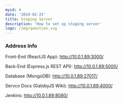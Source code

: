 ```yaml
---
myid: 4
date: '2019-02-25'
title: Staging Server
description: 'How to set up staging server'
logo: /img/question.svg
---
```


### Address Info

Front-End (ReactJS App): http://10.0.1.89:3000/

Back-End (Express.js REST API): http://10.0.1.89:5000/

Database (MongoDB): http://10.0.1.89:27017/

Servco Docs (GatsbyJS Wiki): http://10.0.1.89:4000/

Jenkins: http://10.0.1.89:8080/